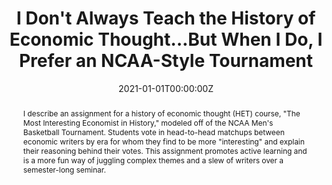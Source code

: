 ---
abstract: I describe an assignment for a history of economic thought (HET) course, "The Most Interesting Economist in History," modeled off of the NCAA Men's Basketball Tournament. Students vote in head-to-head matchups between economic writers by era for whom they find to be more "interesting" and explain their reasoning behind their votes. This assignment promotes active learning and is a more fun way of juggling complex themes and a slew of writers over a semester-long seminar. 

authors:
- admin
date: "2021-01-01T00:00:00Z"
url_pdf: "https://papers.ssrn.com/sol3/papers.cfm?abstract_id=3762757"
featured: false
projects: []
publication: 'Under Review'
publication_short: ""
publication_types:
- "2"
summary: I describe an assignment for a history of economic thought (HET) course, "The Most Interesting Economist in History," modeled off of the NCAA Men's Basketball Tournament. Students vote in head-to-head matchups between economic writers by era for whom they find to be more "interesting" and explain their reasoning behind their votes. This assignment promotes active learning and is a more fun way of juggling complex themes and a slew of writers over a semester-long seminar. 
tags:
- teaching, history of economic thought
title: "I Don't Always Teach the History of Economic Thought...But When I Do, I Prefer an NCAA-Style Tournament"
---